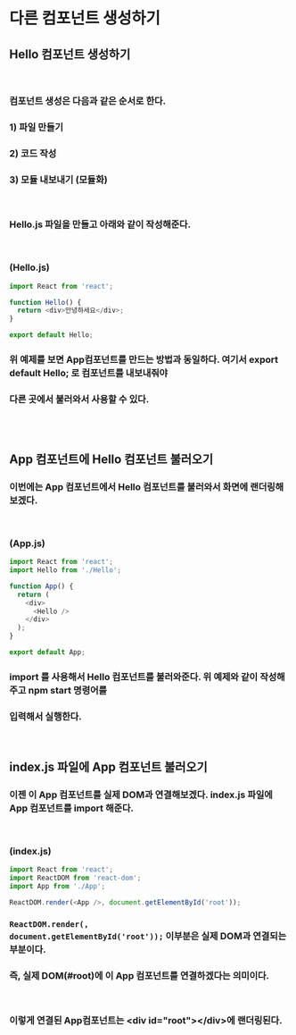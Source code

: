 # 다른 컴포넌트 생성하기

## Hello 컴포넌트 생성하기

<br>

### 컴포넌트 생성은 다음과 같은 순서로 한다.

### 1) 파일 만들기

### 2) 코드 작성

### 3) 모듈 내보내기 (모듈화)

<br>

### Hello.js 파일을 만들고 아래와 같이 작성해준다.

<br>

### (Hello.js)

```javascript
import React from 'react';

function Hello() {
  return <div>안녕하세요</div>;
}

export default Hello;
```

### 위 예제를 보면 App컴포넌트를 만드는 방법과 동일하다. 여기서 export default Hello; 로 컴포넌트를 내보내줘야

### 다른 곳에서 불러와서 사용할 수 있다.

<br><br>

## App 컴포넌트에 Hello 컴포넌트 불러오기

### 이번에는 App 컴포넌트에서 Hello 컴포넌트를 불러와서 화면에 랜더링해보겠다.

<br>

### (App.js)

```javascript
import React from 'react';
import Hello from './Hello';

function App() {
  return (
    <div>
      <Hello />
    </div>
  );
}

export default App;
```

### import 를 사용해서 Hello 컴포넌트를 불러와준다. 위 예제와 같이 작성해주고 npm start 명령어를

### 입력해서 실행한다.

<br>

## index.js 파일에 App 컴포넌트 불러오기

### 이젠 이 App 컴포넌트를 실제 DOM과 연결해보겠다. index.js 파일에 App 컴포넌트를 import 해준다.

<br>

### (index.js)

```javascript
import React from 'react';
import ReactDOM from 'react-dom';
import App from './App';

ReactDOM.render(<App />, document.getElementById('root'));
```

### <code>ReactDOM.render(<App />, document.getElementById('root'));</code> 이부분은 실제 DOM과 연결되는 부분이다.

### 즉, 실제 DOM(#root)에 이 App 컴포넌트를 연결하겠다는 의미이다.

<br>

### 이렇게 연결된 App컴포넌트는 &lt;div id="root"&gt;&lt;/div&gt;에 랜더링된다.
